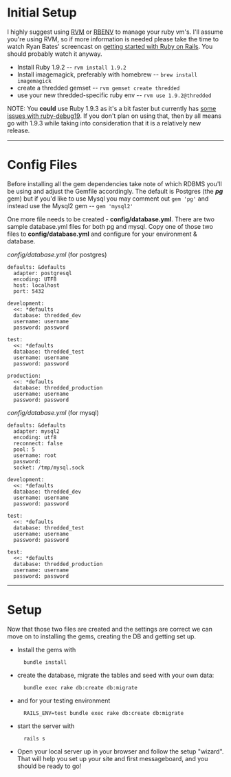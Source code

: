 # Initial Setup

I highly suggest using [RVM](https://rvm.beginrescueend.com/) or [RBENV](https://github.com/sstephenson/rbenv) to manage your ruby vm's. I'll assume you're using RVM, so if more information is needed please take the time to watch Ryan Bates' screencast on [getting started with Ruby on Rails](http://railscasts.com/episodes/310-getting-started-with-rails). You should probably watch it anyway.

* Install Ruby 1.9.2 -- `rvm install 1.9.2`
* Install imagemagick, preferably with homebrew -- `brew install imagemagick`
* create a thredded gemset -- `rvm gemset create thredded`
* use your new thredded-specific ruby env -- `rvm use 1.9.2@thredded`

NOTE: You **could** use Ruby 1.9.3 as it's a bit faster but currently has [some issues with ruby-debug19](http://blog.wyeworks.com/2011/11/1/ruby-1-9-3-and-ruby-debug). If you don't plan on using that, then by all means go with 1.9.3 while taking into consideration that it is a relatively new release.

***

# Config Files

Before installing all the gem dependencies take note of which RDBMS you'll be using and adjust the Gemfile accordingly. The default is Postgres (the **_pg_** gem) but if you'd like to use Mysql you may comment out `gem 'pg'` and instead use the Mysql2 gem -- `gem 'mysql2'`

One more file needs to be created - **config/database.yml**. There are two sample database.yml files for both pg and mysql. Copy one of those two files to **config/database.yml** and configure for your environment & database.

*_config/database.yml_* (for postgres)

	defaults: &defaults
	  adapter: postgresql
	  encoding: UTF8
	  host: localhost
	  port: 5432
	  
	development:
	  <<: *defaults
	  database: thredded_dev
	  username: username
	  password: password
	
	test:
	  <<: *defaults
	  database: thredded_test
	  username: username
	  password: password
	
	production:
	  <<: *defaults
	  database: thredded_production
	  username: username
	  password: password

*_config/database.yml_* (for mysql)

	defaults: &defaults
	  adapter: mysql2
	  encoding: utf8
	  reconnect: false
	  pool: 5
	  username: root
	  password: 
	  socket: /tmp/mysql.sock
	
	development:
	  <<: *defaults
	  database: thredded_dev
	  username: username
	  password: password
	
	test:
	  <<: *defaults
	  database: thredded_test
	  username: username
	  password: password
	
	test:
	  <<: *defaults
	  database: thredded_production
	  username: username
	  password: password

***

# Setup

Now that those two files are created and the settings are correct we can move on to installing the gems, creating the DB and getting set up.

* Install the gems with 

		bundle install

* create the database, migrate the tables and seed with your own data:

		bundle exec rake db:create db:migrate

* and for your testing environment

		RAILS_ENV=test bundle exec rake db:create db:migrate

* start the server with 

		rails s

* Open your local server up in your browser and follow the setup "wizard". That will help you set up your site and first messageboard, and you should be ready to go!
